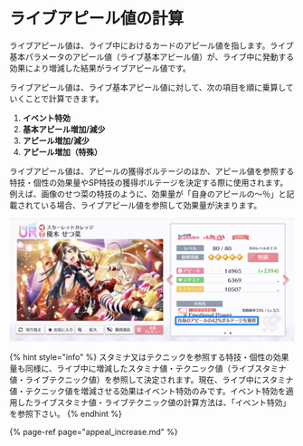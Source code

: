 # ライブアピール値の計算

ライブアピール値は、ライブ中におけるカードのアピール値を指します。ライブ基本パラメータのアピール値（ライブ基本アピール値）が、ライブ中に発動する効果により増減した結果がライブアピール値です。

ライブアピール値は、ライブ基本アピール値に対して、次の項目を順に乗算していくことで計算できます。

1. **イベント特効**
2. **基本アピール増加/減少**
3. **アピール増加/減少**
4. **アピール増加（特殊）**

ライブアピール値は、アピールの獲得ボルテージのほか、アピール値を参照する特技・個性の効果量やSP特技の獲得ボルテージを決定する際に使用されます。例えば、画像のせつ菜の特技のように、効果量が「自身のアピールの〜％」と記載されている場合、ライブアピール値を参照して効果量が決まります。

![&#x30E9;&#x30A4;&#x30D6;&#x30A2;&#x30D4;&#x30FC;&#x30EB;&#x5024;&#x3092;&#x53C2;&#x7167;&#x3059;&#x308B;&#x7279;&#x6280;&#x306E;&#x4F8B;](../../.gitbook/assets/fig1-2a_live_appeal_skill.jpg)

{% hint style="info" %}
スタミナ又はテクニックを参照する特技・個性の効果量も同様に、ライブ中に増減したスタミナ値・テクニック値（ライブスタミナ値・ライブテクニック値）を参照して決定されます。現在、ライブ中にスタミナ値・テクニック値を増減させる効果はイベント特効のみです。イベント特効を適用したライブスタミナ値・ライブテクニック値の計算方法は、「イベント特効」を参照下さい。
{% endhint %}

{% page-ref page="appeal\_increase.md" %}

